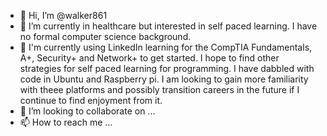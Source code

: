 - 👋 Hi, I’m @walker861
- 👀 I’m currently in healthcare but interested in self paced learning. I have no formal computer science background. 
- 🌱 I'm currently using LinkedIn learning for the CompTIA Fundamentals, A+, Security+ and Network+ to get started. I hope to find other strategies for self paced learning for programming. I have dabbled with code in Ubuntu and Raspberry pi. I am looking to gain more familiarity with theee platforms and possibly transition careers in the future if I continue to find enjoyment from it.
- 💞️ I’m looking to collaborate on ...
- 📫 How to reach me ...

<!---
walker861/walker861 is a ✨ special ✨ repository because its `README.md` (this file) appears on your GitHub profile.
You can click the Preview link to take a look at your changes.
--->
